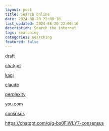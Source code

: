 ```yaml
---
layout: post
title: Search online 
date: 2024-08-20 22:00:10
last_updated: 2024-08-20 22:00:10
description: Search the internet
tags: searching
categories: searching
featured: false
---
```


draft

[chatgpt]:https://chatgpt.com/ "https://chatgpt.com/"
[chatgpt]

[kagi]:https://kagi.com/signin "https://kagi.com/signin"
[kagi]

[claude]: https://claude.ai/login?returnTo=%2F%3F "https://claude.ai/login?returnTo=%2F%3F"
[claude]

[perplexity]:https://www.perplexity.ai/ "https://www.perplexity.ai/"
[perplexity]

[you.com]:https://you.com/ "https://you.com/"
[you.com]

[consnsus]:https://consensus.app/ "https://consensus.app/"
[consnsus]

https://chatgpt.com/g/g-bo0FiWLY7-consensus







